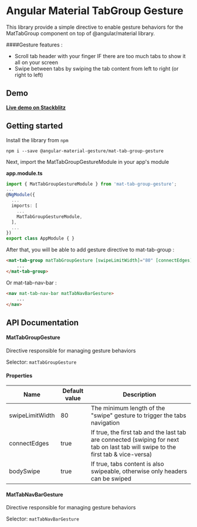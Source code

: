 # Angular Material TabGroup Gesture

This library provide a simple directive to enable gesture behaviors for the MatTabGroup component on top of @angular/material library.

####Gesture features :

* Scroll tab header with your finger IF there are too much tabs to show it all on your screen
* Swipe between tabs by swiping the tab content from left to right (or right to left)

## Demo


**[Live demo on Stackblitz](https://stackblitz.com/edit/mat-tab-group-gesture-demo?file=src/app/app.component.ts)**

## Getting started
Install the library from `npm`

`npm i --save @angular-material-gesture/mat-tab-group-gesture`

Next, import the MatTabGroupGestureModule in your app's module

<b>app.module.ts</b>

```ts
import { MatTabGroupGestureModule } from 'mat-tab-group-gesture';
...
@NgModule({
  ...
  imports: [
    ...
    MatTabGroupGestureModule,
  ],
  ...
})
export class AppModule { }
```

After that, you will be able to add gesture directive to mat-tab-group :

```html
<mat-tab-group matTabGroupGesture [swipeLimitWidth]="80" [connectEdges]="true">
    ...
</mat-tab-group>
```

Or mat-tab-nav-bar :

```html
<nav mat-tab-nav-bar matTabNavBarGesture>
    ...
</nav>
```

## API Documentation

#### MatTabGroupGesture
Directive responsible for managing gesture behaviors

Selector: `matTabGroupGesture`

#### Properties

| Name   | Default value    | Description
| -----  | -------    | -----------
| swipeLimitWidth   | 80    | The minimum length of the "swipe" gesture to trigger the tabs navigation
| connectEdges   | true    | If true, the first tab and the last tab are connected (swiping for next tab on last tab will swipe to the first tab & vice-versa)
| bodySwipe   | true    | If true, tabs content is also swipeable, otherwise only headers can be swiped

#### MatTabNavBarGesture
Directive responsible for managing gesture behaviors

Selector: `matTabNavBarGesture`

